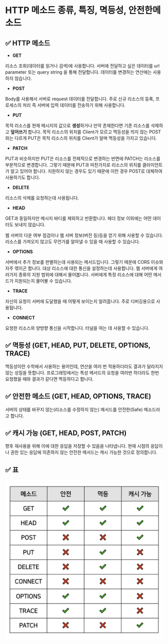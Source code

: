 # HTTP 메소드 종류, 특징, 멱등성, 안전한메소드
## ✅ HTTP 메소드
- **GET**

리소스 조회(데이터를 읽거나 검색)에 사용합니다.
서버에 전달하고 싶은 데이터를 url parameter 또는 query string 을 통해 전달합니다.
데이터를 변경하는 연산에는 사용하지 않습니다.

- **POST**

Body를 사용해서 서버로 request 데이터를 전달합니다.
주로 신규 리소스의 등록, 프로세스의 처리 즉 서버에 입력 데이터를 전송하기 위해 사용합니다.

- **PUT**

목적 리소스를 현재 메시지의 값으로 **생성**하거나 만약 존재한다면 기존 리소스를 삭제하고 **덮어쓰기** 합니다.
목적 리소스의 위치를 Client가 모르고 멱등성을 띄지 않는 POST와는 다르게 PUT은 목적 리소스의 위치를 Client가 알며 멱등성을 가지고 있습니다.

- **PATCH**

PUT과 비슷하지만 PUT은 리소스를 전체적으로 변경하는 반면에 PATCH는 리소스를 부분적으로 변경합니다. 그렇기 때문에 PUT과 마찬가지로 리소스의 위치를 클라이언트가 알고 있어야 합니다.
지원하지 않는 경우도 있기 때문에 이런 경우 POST로 대체하여 사용하기도 합니다.

- **DELETE**

리소스의 삭제를 요청하는데 사용됩니다.

- **HEAD**

GET과 동일하지만 메시지 바디를 제외하고 반환합니다.
헤더 정보 이외에는 어떤 데이터도 보내지 않습니다.

웹 서버의 다운 여부 점검이나 웹 서버 정보(버전 등)등을 얻기 위해 사용할 수 있습니다.
리소스를 가져오지 않고도 무언가를 알아낼 수 있을 때 사용할 수 있습니다.

- **OPTIONS**

서버에서 추가 정보를 판별하는데 사용되는 메서드입니다. 그렇기 때문에 CORS 이슈와 자주 엮이곤 합니다.
대상 리소스에 대한 통신을 설정하는데 사용합니다.
웹 서버에게 여러가지 종류의 지원 범위에 대해서 물어봅니다.
서버에게 특정 리소스에 대해 어떤 메서드가 지원되는지 물어볼 수 있습니다.

- **TRACE**

자신의 요청이 서버에 도달했을 때 어떻게 보이는지 알려줍니다.
주로 디버깅용으로 사용됩니다.

- **CONNECT**

요청한 리소스와 양방향 통신을 시작합니다.
터널을 여는 데 사용할 수 있습니다.

## ✅ 멱등성 (GET, HEAD, PUT, DELETE, OPTIONS, TRACE)

멱등성이란 수학에서 사용하는 용어인데, 연산을 여러 번 적용하더라도 결과가 달라지지 않는 성질을 뜻합니다. 프로그래밍에서는 특성 메서드의 요청을 여러번 하더라도 한번 요청했을 때와 결과가 같다면 멱등하다고 합니다.

## ✅ 안전한 메소드 (GET, HEAD, OPTIONS, TRACE)

서버의 상태를 바꾸지 않는(리소스를 수정하지 않는) 메서드를 안전한(Safe) 메소드라고 합니다.

## ✅ 캐시 가능 (GET, HEAD, POST, PATCH)

향후 재사용을 위해 이에 대한 응답을 저장할 수 있음을 나타냅니다.
현재 시점의 응답이나 권한 있는 응답에 의존하지 않는 안전한 메서드는 캐시 가능한 것으로 정의합니다.

## ✅ 표

![HTTP_method](./img/HTTP_method.png)